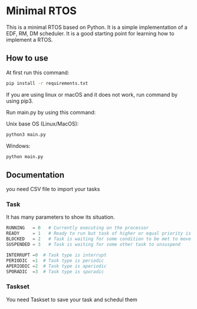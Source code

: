 # Minimal RTOS 

This is a minimal RTOS based on Python. It is a simple implementation of a EDF, RM, DM scheduler. It is a good starting point for learning how to implement a RTOS.

## How to use

At first run this command:
```bash
pip install -r requirements.txt
```
If you are using linux or macOS and it does not work, run command by using pip3.

Run main.py by using this command:

Unix base OS (Linux/MacOS):
```bash
python3 main.py
```

Windows:
```bash
python main.py
```

## Documentation

you need CSV file to import your tasks

### Task

It has many parameters to show its situation.
```python
RUNNING   = 0   # Currently executing on the processor
READY     = 1   # Ready to run but task of higher or equal priority is currently running
BLOCKED   = 2   # Task is waiting for some condition to be met to move to READY state
SUSPENDED = 3   # Task is waiting for some other task to unsuspend

INTERRUPT =0  # Task type is interrupt
PERIODIC  =1  # Task type is periodic
APERIODIC =2  # Task type is aperiodic
SPORADIC  =3  # Task type is sporadic
```

### Taskset

You need Taskset to save your task and schedul them
